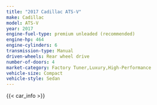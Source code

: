 ```yaml
---
title: "2017 Cadillac ATS-V"
make: Cadillac
model: ATS-V
year: 2017
engine-fuel-type: premium unleaded (recommended)
engine-hp: 464
engine-cylinders: 6
transmission-type: Manual
driven-wheels: Rear wheel drive
number-of-doors: 4
market-category: Factory Tuner,Luxury,High-Performance
vehicle-size: Compact
vehicle-style: Sedan
---
```


{{< car_info >}}
